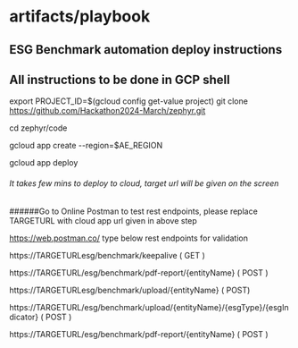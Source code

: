 ﻿# artifacts/playbook
## ESG Benchmark automation deploy instructions
## All instructions to be done in GCP shell

export PROJECT_ID=$(gcloud config get-value project)
git clone https://github.com/Hackathon2024-March/zephyr.git

cd zephyr/code

gcloud app create --region=$AE_REGION

gcloud app deploy

######  It takes few mins to deploy to cloud, target url will be given on the screen

######Go to Online Postman  to test rest endpoints, please replace TARGETURL with cloud app url given in above step

https://web.postman.co/
type below rest endpoints for validation

https://TARGETURLesg/benchmark/keepalive  ( GET )

https://TARGETURL/esg/benchmark/pdf-report/{entityName}  ( POST )

https://TARGETURLesg/benchmark/upload/{entityName}  ( POST)

https://TARGETURL/esg/benchmark/upload/{entityName}/{esgType}/{esgIndicator}  ( POST )

https://TARGETURL/esg/benchmark/pdf-report/{entityName}  ( POST )

